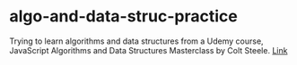 # algo-and-data-struc-practice

Trying to learn algorithms and data structures from a Udemy course, JavaScript Algorithms and Data Structures Masterclass by Colt Steele. [Link](https://www.udemy.com/course/js-algorithms-and-data-structures-masterclass/)
